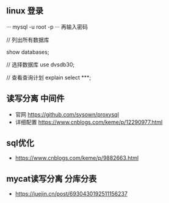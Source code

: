 ## linux 登录
···
mysql -u root -p
···
再输入密码


// 列出所有数据库

show databases;

// 选择数据库
use dvsdb30;

// 查看查询计划
explain select ***;



## 读写分离 中间件
- 官网 https://github.com/sysown/proxysql
- 详细配置 https://www.cnblogs.com/keme/p/12290977.html



## sql优化
- https://www.cnblogs.com/keme/p/9882663.html

## mycat读写分离 分库分表
- https://juejin.cn/post/6930430192511156237